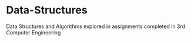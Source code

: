 # Data-Structures
Data Structures and Algorithms explored in assignments completed in 3rd Computer Engineering
